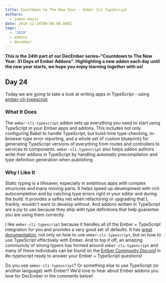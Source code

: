 ```yaml
---
title: Countdown to The New Year - Ember CLI TypeScript
authors:
  - james-davis
date: 2019-12-24T00:00:00.000Z
tags:
  - '2019'
  - addons
  - december
---
```



**This is the 24th part of our DecEmber series–"Countdown to The New Year: 31 Days of Ember Addons". Highlighting a new addon each day until the new year starts, we hope you enjoy learning together with us!**

## Day 24

Today we are going to take a look at writing apps in TypeScript - using [ember-cli-typescript](https://emberobserver.com/addons/ember-cli-typescript).

<!-- READMORE -->

### What It Does

The `ember-cli-typescript` addon sets up everything you need to start using TypeScript in your Ember apps and addons. This includes not only configuring Babel to handle TypeScript, but build-time type-checking, in-browser type error reporting, and a whole set of custom blueprints for generating TypeScript versions of everything from routes and controllers to services to components. `ember-cli-typescript` also helps addon authors write their addons in TypeScript by handling automatic precompilation and type definition generation when publishing.

### Why I Like It

Static typing is a lifesaver, especially in ambitious apps with complex structures and many moving parts. It helps speed up development with rich autocompletion and by catching type errors right in your editor and during the build. It provides a saftey net when refactoring or upgrading that I, frankly, wouldn't want to develop without. And addons written in TypeScript are a joy to use because they ship with type definitions that help guarantee you are using them correctly.

I like `ember-cli-typescript` because it handles all of the Ember + TypeScript integration for you and provides a very good set of defaults. It has [great documentation](https://ember-cli-typescript.com), not only on how to use `ember-cli-typescript`, but on how to use TypeScript effectively with Ember. And to top it off, an amazing communuty of strong typers has formed around `ember-cli-typescript` and many of these individuals can be found on the [Ember Community Discord](https://discord.gg/emberjs) in #e-typescript ready to answer your Ember + TypeScript questions!

Do you use `ember-cli-typescript`? Or something else to use TypeScript (or another language) with Ember? We'd love to hear about Ember addons you love for DecEmber in the comments below!
